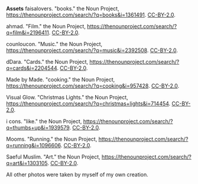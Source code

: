 **Assets**
faisalovers. "books." the Noun Project, https://thenounproject.com/search/?q=books&i=1361491. [CC-BY-2.0](https://creativecommons.org/licenses/by/2.0/).

ahmad. "Film." the Noun Project, https://thenounproject.com/search/?q=film&i=2196411. [CC-BY-2.0](https://creativecommons.org/licenses/by/2.0/).

counloucon. "Music." the Noun Project, https://thenounproject.com/search/?q=music&i=2392508. [CC-BY-2.0](https://creativecommons.org/licenses/by/2.0/).

dDara. "Cards." the Noun Project, https://thenounproject.com/search/?q=cards&i=2204544. [CC-BY-2.0](https://creativecommons.org/licenses/by/2.0/).

Made by Made. "cooking." the Noun Project, https://thenounproject.com/search/?q=cooking&i=957428. [CC-BY-2.0](https://creativecommons.org/licenses/by/2.0/).

Visual Glow. "Christmas Lights." the Noun Project, https://thenounproject.com/search/?q=christmas+lights&i=714454. [CC-BY-2.0](https://creativecommons.org/licenses/by/2.0/).

i cons. "like." the Noun Project, https://thenounproject.com/search/?q=thumbs+up&i=1939579. [CC-BY-2.0](https://creativecommons.org/licenses/by/2.0/).

Mooms. "Running." the Noun Project, https://thenounproject.com/search/?q=running&i=1096606. [CC-BY-2.0](https://creativecommons.org/licenses/by/2.0/).

Saeful Muslim. "Art." the Noun Project, https://thenounproject.com/search/?q=art&i=1303105. [CC-BY-2.0](https://creativecommons.org/licenses/by/2.0/).

All other photos were taken by myself of my own creation.
